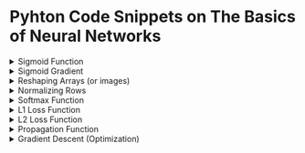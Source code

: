# Pyhton Code Snippets on The Basics of Neural Networks


<details>
<summary>Sigmoid Function</summary>

**Formula:**

<img src="../res/Sigmoid.png" height="45"  />

```python
def sigmoid(x):
    """
    Arguments:
    x -- A scalar, an array or a matrix

    Return:
    result -- sigmoid(x)
    """
    
    result = 1 /( 1 + np.exp(-x) )
    
    return result
```
</details>

[//]: ------------------------------------------------------------------------------

<details>
<summary>Sigmoid Gradient</summary>

**Description:** A function that computes gradients to optimize loss functions using backpropagation

**Formula:**

<img src="../res/SigmoidGradient.png" height="30"  />

```python
    def sigmoid_derivative(x):
    """
    Computes the gradient (also called the slope or derivative) of the sigmoid function with respect to its input x.
    
    Arguments:
    x -- A scalar or numpy array

    Return:
    ds -- Your computed gradient.
    """
    
    s = 1 / (1 + np.exp(-x))
    ds = s * (1 - s)
    
    return ds
```
</details>

[//]: ------------------------------------------------------------------------------

<details>
<summary>Reshaping Arrays (or images)</summary>


```python
    def arr2vec(arr, target):
     """
    Argument:
    image -- a numpy array of shape (length, height, depth)
    
    Returns:
    v -- a vector of shape (length*height*depth, 1)
    """
    
    v = image.reshape(image.shape[0] * image.shape[1] * image.shape[2], 1)
    
    return v
```
</details>

[//]: ------------------------------------------------------------------------------

<details>
<summary>Normalizing Rows</summary>

**Description:** Dividing each row vector of x by its norm.

**Formula:**


<img src="../res/Normalization.png" height="40"  />


```python
 
def normalizeRows(x):
    """
    Argument:
    x -- A numpy matrix of shape (n, m)
    
    Returns:
    x -- The normalized (by row) numpy matrix.
    """
    
    # Finding norms
    x_norm = np.linalg.norm(x, axis=1, keepdims=True)
    
    # Dividing x by its norm
    x = x / x_norm
    
    return x
```
</details>

[//]: ------------------------------------------------------------------------------

<details>
<summary>Softmax Function</summary>

**Description:**  A normalizing function used when the algorithm needs to classify two or more classes

**Formula:**


<img src="../res/Softmax.png" height="45"  />


```python
 def softmax(x):
    """Calculates the softmax for each row of the input x.

    Argument:
    x -- A numpy matrix of shape (n,m)

    Returns:
    s -- A numpy matrix equal to the softmax of x, of shape (n,m)
    """
    
    # Applying exp() element-wise to x
    x_exp = np.exp(x)

    # Creating a vector x_sum that sums each row of x_exp
    x_sum = np.sum(x_exp, axis=1, keepdims=True)
    
    # Computing softmax(x) by dividing x_exp by x_sum.
    # numpy broadcasting will be used automatically.
    s = x_exp / x_sum

    return s
```
</details>

[//]: ------------------------------------------------------------------------------

<details>
<summary>L1 Loss Function</summary>

**Description:**  The loss is used to evaluate the performance of the model. The bigger the loss is, the more different that predictions ( ŷ ) are from the true values ( y ). In deep learning, we use optimization algorithms like Gradient Descent to train the model and to minimize the cost.

**Formula:**


<img src="../res/L1Function.png" height="50"  />


```python
def L1(yhat, y):
    """
    Arguments:
    yhat -- vector of size m (predicted labels)
    y -- vector of size m (true labels)
    
    Returns:
    loss -- the value of the L1 loss function defined above
    """
    
    loss = np.sum(np.abs(y - yhat))
    
    return loss
```
</details>


[//]: ------------------------------------------------------------------------------

<details>
<summary>L2 Loss Function</summary>

**Description:**  The loss is used to evaluate the performance of the model. The bigger the loss is, the more different that predictions ( ŷ ) are from the true values ( y ). In deep learning, we use optimization algorithms like Gradient Descent to train the model and to minimize the cost.

**Formula:**


<img src="../res/L2Function.png" height="50"  />


```python
def L2(yhat, y):
    """
    Arguments:
    yhat -- vector of size m (predicted labels)
    y -- vector of size m (true labels)
    
    Returns:
    loss -- the value of the L2 loss function defined above
    """
    
    loss = np.sum((y - yhat) ** 2)
    
    return loss
```
</details>

[//]: ------------------------------------------------------------------------------

<details>
<summary>Propagation Function</summary>

**Description:**  Doing the "forward" and "backward" propagation steps for learning the parameters

**Formula:**

<img src="../res/GradW.png" height="50"  />
<br/>
<img src="../res/GradB.png" height="50"  />


```python
def propagate(w, b, X, Y):
    """
    Implementation of the cost function and its gradient for the propagation

    Arguments:
    w -- weights, a numpy array of size (num_px * num_px * 3, 1)
    b -- bias, a scalar
    X -- data of size (num_px * num_px * 3, number of examples)
    Y -- true "label" vector (containing 0 if non-cat, 1 if cat) of size (1, number of examples)

    Return:
    cost -- negative log-likelihood cost for logistic regression
    dw -- gradient of the loss with respect to w, thus same shape as w
    db -- gradient of the loss with respect to b, thus same shape as b
    
    """
    
    m = X.shape[1]
    
    # FORWARD PROPAGATION (FROM X TO COST)
    
    # computing activation
    A = sigmoid( np.dot(w.T, X) + b ) 
    
    # computing cost
    cost = - np.sum( Y * np.log(A) + (1-Y) * np.log(1 - A) ) / m 
    
    # BACKWARD PROPAGATION (TO FIND GRAD)
    
    dw = (np.dot(X,(A-Y).T))/m
    db = np.sum(A-Y)/m
    
    grads = {"dw": dw,
             "db": db}
    
    return grads, cost
```
</details>


[//]: ------------------------------------------------------------------------------

<details>
<summary>Gradient Descent (Optimization)</summary>

**Description:**  The goal is to learn _ω_ and _b_ by minimizing the cost function _J_. For a parameter _ω_

**Formula:**

<img src="../res/OptimizationFunction.png" height="30"  />


Where *α* is the learning rate

```python
def optimize(w, b, X, Y, num_iterations, learning_rate, print_cost = False):
    """
    This function optimizes w and b by running a gradient descent algorithm
    
    Arguments:
    w -- weights, a numpy array of size (num_px * num_px * 3, 1)
    b -- bias, a scalar
    X -- data of shape (num_px * num_px * 3, number of examples)
    Y -- true "label" vector (containing 0 if non-cat, 1 if cat), of shape (1, number of examples)
    num_iterations -- number of iterations of the optimization loop
    learning_rate -- learning rate of the gradient descent update rule
    print_cost -- True to print the loss every 100 steps
    
    Returns:
    params -- dictionary containing the weights w and bias b
    grads -- dictionary containing the gradients of the weights and bias with respect to the cost function
    costs -- list of all the costs computed during the optimization, this will be used to plot the learning curve.
    """
    
    costs = []
    
    for i in range(num_iterations):
        
        
        # Cost and gradient calculation
        grads, cost = propagate(w, b, X, Y)
        
        # Retrieve derivatives from grads
        dw = grads["dw"]
        db = grads["db"]
        
        # update rule
        w = w - learning_rate*dw
        b = b - learning_rate*db
        
        # Record the costs
        if i % 100 == 0:
            costs.append(cost)
        
        # Print the cost every 100 training iterations (optional)
        if print_cost and i % 100 == 0:
            print ("Cost after iteration %i: %f" %(i, cost))
    
    params = {"w": w,
              "b": b}
    
    grads = {"dw": dw,
             "db": db}
    
    return params, grads, costs
```
</details>